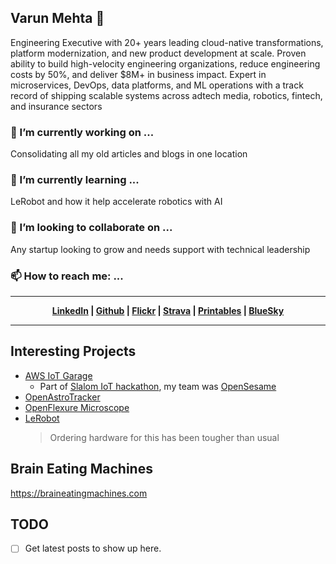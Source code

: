 ## Varun Mehta 👋

Engineering Executive with 20+ years leading cloud-native transformations, platform modernization, and new product
development at scale. Proven ability to build high-velocity engineering organizations, reduce engineering costs by 50%,
and deliver $8M+ in business impact. Expert in microservices, DevOps, data platforms, and ML operations with a track
record of shipping scalable systems across adtech media, robotics, fintech, and insurance sectors

### 🔭 I’m currently working on ... 

Consolidating all my old articles and blogs in one location

### 🌱 I’m currently learning ...
LeRobot and how it help accelerate robotics with AI 

###  👯 I’m looking to collaborate on ...
Any startup looking to grow and needs support with technical leadership

### 📫 How to reach me: ...
---

<p style="text-align:center;">
    <strong>
      <a href='https://www.linkedin.com/in/varunrmehta' target='_blank' alt="LinkedIn">LinkedIn</a>
    | 
      <a href='https://github.com/varunmehta/' target='_blank' alt="GitHub">Github</a>
    | 
      <a href='https://www.flickr.com/photos/varunmehta/' target='_blank' alt="Flickr">Flickr</a>
    | 
      <a href='https://www.strava.com/athletes/1766863' target='_blank' alt="Strava">Strava</a>
    |
      <a href='https://www.printables.com/@emortal_2112934' target='_blank' alt="Printables">Printables</a>
    | 
      <a href='https://bsky.app/profile/varunmehta.bsky.social' target='_blank' alt="BlueSky">BlueSky</a> 
  </strong>
</p>

---

## Interesting Projects
 * [AWS IoT Garage](https://github.com/varunmehta/aws-iot-garage-controller)
    * Part of [Slalom IoT hackathon](https://hackathon.slalom.com/hackathons/internet-of-things), my team was [OpenSesame](https://hackathon.slalom.com/teams/open-sesame)
 * [OpenAstroTracker](https://openastrotech.com/)
 * [OpenFlexure Microscope](https://openflexure.org/projects/microscope/) 
 * [LeRobot](https://github.com/huggingface/lerobot)
    > Ordering hardware for this has been tougher than usual

## Brain Eating Machines

https://braineatingmachines.com

## TODO
 * [ ] Get latest posts to show up here.

<!--
Here are some ideas to get you started:

- 🔭 I’m currently working on ...
- 🌱 I’m currently learning ...
- 👯 I’m looking to collaborate on ...
- 🤔 I’m looking for help with ...
- 💬 Ask me about ...
- 📫 How to reach me: ...
- 😄 Pronouns: ...
- ⚡ Fun fact: ...
-->
